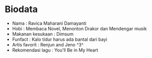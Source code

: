 # Biodata

* Nama : Ravica Maharani Damayanti
* Hobi : Membaca Novel, Menonton Drakor dan Mendengar musik
* Makanan kesukaan : Dimsum
* Funfact : Kalo tidur harus ada bantal dari bayi
* Artis favorit : Renjun and Jeno ^3^
* Rekomendasi lagu : You'll Be in My Heart
